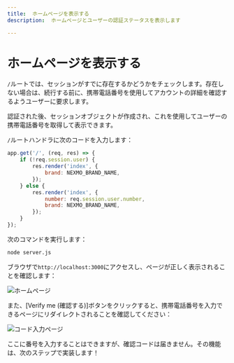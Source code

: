 ```yaml
---
title:  ホームページを表示する
description:  ホームページとユーザーの認証ステータスを表示します

---
```


ホームページを表示する
===========

`/`ルートでは、セッションがすでに存在するかどうかをチェックします。存在しない場合は、続行する前に、携帯電話番号を使用してアカウントの詳細を確認するようユーザーに要求します。

認証された後、セッションオブジェクトが作成され、これを使用してユーザーの携帯電話番号を取得して表示できます。

`/`ルートハンドラに次のコードを入力します：

```javascript
app.get('/', (req, res) => {
	if (!req.session.user) {
		res.render('index', {
			brand: NEXMO_BRAND_NAME,
		});
	} else {
		res.render('index', {
			number: req.session.user.number,
			brand: NEXMO_BRAND_NAME,
		});
	}
});
```

次のコマンドを実行します：

```sh
node server.js
```

ブラウザで`http://localhost:3000`にアクセスし、ページが正しく表示されることを確認します：

![ホームページ](/images/tutorials/verify-stepup-auth-home-page.png)

また、[Verify me (確認する)]ボタンをクリックすると、携帯電話番号を入力できるページにリダイレクトされることを確認してください：

![コード入力ページ](/images/tutorials/verify-stepup-auth-enter-number-page.png)

ここに番号を入力することはできますが、確認コードは届きません。その機能は、次のステップで実装します！

